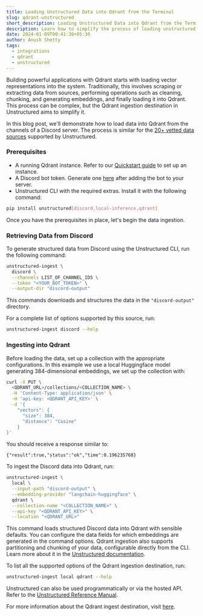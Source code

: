 ```yaml
---
title: Loading Unstructured Data into Qdrant from the Terminal
slug: qdrant-unstructured
short_description: Loading Unstructured Data into Qdrant from the Terminal
description: Learn how to simplify the process of loading unstructured data into Qdrant using the Qdrant Unstructured destination.
date: 2024-01-09T00:41:38+05:30
author: Anush Shetty
tags:
  - integrations
  - qdrant
  - unstructured
---
```


Building powerful applications with Qdrant starts with loading vector representations into the system. Traditionally, this involves scraping or extracting data from sources, performing operations such as cleaning, chunking, and generating embeddings, and finally loading it into Qdrant. This process can be complex, but the Qdrant ingestion destination in Unstructured aims to simplify it.

In this blog post, we'll demonstrate how to load data into Qdrant from the channels of a Discord server. The process is similar for the [20+ vetted data sources](https://unstructured-io.github.io/unstructured/ingest/source_connectors.html) supported by Unstructured.

### Prerequisites

- A running Qdrant instance. Refer to our [Quickstart guide](https://qdrant.tech/documentation/quick-start/) to set up an instance.
- A Discord bot token. Generate one [here](https://discord.com/developers/applications) after adding the bot to your server.
- Unstructured CLI with the required extras. Install it with the following command:

```bash
pip install unstructured[discord,local-inference,qdrant]
```

Once you have the prerequisites in place, let's begin the data ingestion.

### Retrieving Data from Discord

To generate structured data from Discord using the Unstructured CLI, run the following command:

```bash
unstructured-ingest \
  discord \
  --channels LIST_OF_CHANNEL_IDS \
  --token "<YOUR_BOT_TOKEN>" \
  --output-dir "discord-output"
```

This commands downloads and structures the data in the `"discord-output"` directory.

For a complete list of options supported by this source, run:

```bash
unstructured-ingest discord --help
```

### Ingesting into Qdrant

Before loading the data, set up a collection with the appropriate configurations. In this example we use a local Huggingface model generating 384-dimensional embeddings, we set up the collection with:

```bash
curl -X PUT \
  <QDRANT_URL>/collections/<COLLECTION_NAME> \
  -H 'Content-Type: application/json' \
  -H 'api-key: <QDRANT_API_KEY>' \
  -d '{
    "vectors": {
      "size": 384,
      "distance": "Cosine"
    }
}'
```

You should receive a response similar to:

```console
{"result":true,"status":"ok","time":0.196235768}
```

To ingest the Discord data into Qdrant, run:

```bash
unstructured-ingest \
  local \
  --input-path "discord-output" \
  --embedding-provider "langchain-huggingface" \
  qdrant \
  --collection-name "<COLLECTION_NAME>" \
  --api-key "<QDRANT_API_KEY>" \
  --location "<QDRANT_URL>"
```

This command loads structured Discord data into Qdrant with sensible defaults. You can configure the data fields for which embeddings are generated in the command options. Qdrant ingestion also supports partitioning and chunking of your data, configurable directly from the CLI. Learn more about it in the [Unstructured documentation](https://unstructured-io.github.io/unstructured/core.html).

To list all the supported options of the Qdrant ingestion destination, run:

```bash
unstructured-ingest local qdrant --help
```

Unstructured can also be used programmatically or via the hosted API. Refer to the [Unstructured Reference Manual](https://unstructured-io.github.io/unstructured/introduction.html).

For more information about the Qdrant ingest destination, visit [here](https://unstructured-io.github.io/unstructured/ingest/destination_connectors/qdrant.html).
